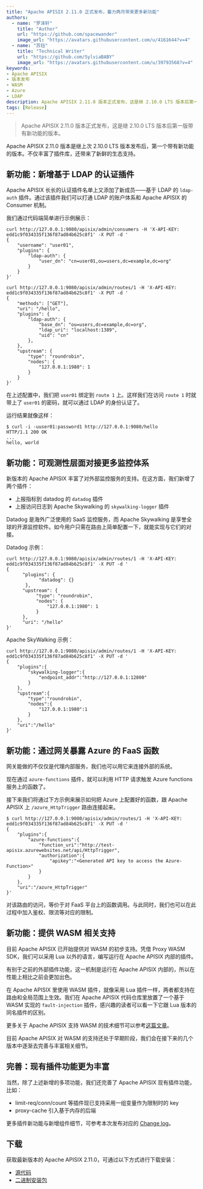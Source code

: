 ```yaml
---
title: "Apache APISIX 2.11.0 正式发布，蓄力两月带来更多新功能"
authors:
  - name: "罗泽轩"
    title: "Author"
    url: "https://github.com/spacewander"
    image_url: "https://avatars.githubusercontent.com/u/4161644?v=4"
  - name: "苏钰"
    title: "Technical Writer"
    url: "https://github.com/SylviaBABY"
    image_url: "https://avatars.githubusercontent.com/u/39793568?v=4"
keywords: 
- Apache APISIX
- 版本发布
- WASM
- Azure
- LDAP
description: Apache APISIX 2.11.0 版本正式发布，这是继 2.10.0 LTS 版本后第一版带有新功能的版本。
tags: [Release]
---
```


> Apache APISIX 2.11.0 版本正式发布，这是继 2.10.0 LTS 版本后第一版带有新功能的版本。

<!--truncate-->

Apache APISIX 2.11.0 版本是继上次 2.10.0 LTS 版本发布后，第一个带有新功能的版本。不仅丰富了插件库，还带来了新鲜的生态支持。

## 新功能：新增基于 LDAP 的认证插件

Apache APISIX 长长的认证插件名单上又添加了新成员——基于 LDAP 的 `ldap-auth` 插件。通过该插件我们可以打通 LDAP 的账户体系和 Apache APISIX 的 Consumer 机制。

我们通过代码端简单进行示例展示：

```shell
curl http://127.0.0.1:9080/apisix/admin/consumers -H 'X-API-KEY: edd1c9f034335f136f87ad84b625c8f1' -X PUT -d '
{
    "username": "user01",
    "plugins": {
        "ldap-auth": {
            "user_dn": "cn=user01,ou=users,dc=example,dc=org"
        }
    }
}'
```

```shell
curl http://127.0.0.1:9080/apisix/admin/routes/1 -H 'X-API-KEY: edd1c9f034335f136f87ad84b625c8f1' -X PUT -d '
{
    "methods": ["GET"],
    "uri": "/hello",
    "plugins": {
        "ldap-auth": {
            "base_dn": "ou=users,dc=example,dc=org",
            "ldap_uri": "localhost:1389",
            "uid": "cn"
        },
    },
    "upstream": {
        "type": "roundrobin",
        "nodes": {
            "127.0.0.1:1980": 1
        }
    }
}'
```

在上述配置中，我们把 `user01` 绑定到 `route 1` 上。这样我们在访问 `route 1` 时就带上了 `user01` 的密码，就可以通过 LDAP 的身份认证了。

运行结果就像这样：

```shell
$ curl -i -uuser01:password1 http://127.0.0.1:9080/hello
HTTP/1.1 200 OK
...
hello, world
```

## 新功能：可观测性层面对接更多监控体系

新版本的 Apache APISIX 丰富了对外部监控服务的支持。在这方面，我们新增了两个插件：

* 上报指标到 datadog 的 `datadog` 插件
* 上报访问日志到 Apache Skywalking 的 `skywalking-logger` 插件

Datadog 是海外广泛使用的 SaaS 监控服务，而 Apache Skywalking 是享誉全球的开源监控软件。如今用户只需在路由上简单配置一下，就能实现与它们的对接。

Datadog 示例：

```shell
curl http://127.0.0.1:9080/apisix/admin/routes/1 -H 'X-API-KEY: edd1c9f034335f136f87ad84b625c8f1' -X PUT -d '
{
      "plugins": {
            "datadog": {}
       },
      "upstream": {
           "type": "roundrobin",
           "nodes": {
               "127.0.0.1:1980": 1
           }
      },
      "uri": "/hello"
}'
```

Apache SkyWalking 示例：

```shell
curl http://127.0.0.1:9080/apisix/admin/routes/1 -H 'X-API-KEY: edd1c9f034335f136f87ad84b625c8f1' -X PUT -d '
{
    "plugins":{
        "skywalking-logger":{
            "endpoint_addr":"http://127.0.0.1:12800"
        }
    },
    "upstream":{
        "type":"roundrobin",
        "nodes":{
            "127.0.0.1:1980":1
        }
    },
    "uri":"/hello"
}'
```

## 新功能：通过网关暴露 Azure 的 FaaS 函数

网关能做的不仅仅是代理内部服务，我们也可以用它来连接外部的系统。

现在通过 `azure-functions` 插件，就可以利用 HTTP 请求触发 Azure functions 服务上的函数了。

接下来我们将通过下方示例来展示如何把 Azure 上配置好的函数，跟 Apache APISIX 上 `/azure_HttpTrigger` 路由连接起来。

```shell
$ curl http://127.0.0.1:9080/apisix/admin/routes/1 -H 'X-API-KEY: edd1c9f034335f136f87ad84b625c8f1' -X PUT -d '
{
    "plugins":{
        "azure-functions":{
            "function_uri":"http://test-apisix.azurewebsites.net/api/HttpTrigger",
            "authorization":{
                "apikey":"<Generated API key to access the Azure-Function>"
            }
        }
    },
    "uri":"/azure_HttpTrigger"
}'
```

对该路由的访问，等价于对 FaaS 平台上的函数调用。与此同时，我们也可以在此过程中加入鉴权、限流等对应的限制。

## 新功能：提供 WASM 相关支持

目前 Apache APISIX 已开始提供对 WASM 的初步支持。凭借 Proxy WASM SDK，我们可以采用 Lua 以外的语言，编写运行在 Apache APISIX 内部的插件。

有别于之前的外部插件功能，这一机制是运行在 Apache APISIX 内部的，所以在性能上相比之前会更加出色。

在 Apache APISIX 里使用 WASM 插件，就像采用 Lua 插件一样，两者都支持在路由和全局范围上生效。我们在 Apache APISIX 代码仓库里放置了一个基于 WASM 实现的 `fault-injection` 插件，感兴趣的读者可以看一下它跟 Lua 版本的同名插件的区别。

更多关于 Apache APISIX 支持 WASM 的技术细节可以参考[这篇文章](https://apisix.apache.org/zh/blog/2021/11/19/apisix-supports-wasm)。

目前 Apache APISIX 对 WASM 的支持还处于早期阶段，我们会在接下来的几个版本中逐渐去完善与丰富相关细节。

## 完善：现有插件功能更为丰富

当然，除了上述新增的多项功能，我们还完善了 Apache APISIX 现有插件功能，比如：

* limit-req/conn/count 等插件现已支持采用一组变量作为限制时的 key
* proxy-cache 引入基于内存的后端

更多插件新功能与新增组件细节，可参考本次发布对应的 [Change log](https://github.com/apache/apisix/blob/release/2.11/CHANGELOG.md#2110)。

## 下载

获取最新版本的 Apache APISIX 2.11.0，可通过以下方式进行下载安装：

* [源代码](https://apisix.apache.org/downloads/)
* [二进制安装包](https://apisix.apache.org/zh/docs/apisix/how-to-build/)